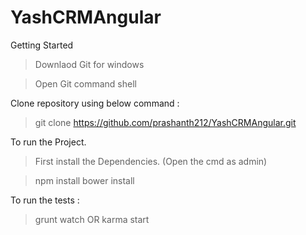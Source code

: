 # YashCRMAngular

Getting Started

> Downlaod Git for windows

> Open Git command shell

Clone repository using below command : 

> git clone https://github.com/prashanth212/YashCRMAngular.git

To run the Project. 

> First install the Dependencies.  (Open the cmd as admin)

> npm install
> bower install

To run the tests :

> grunt watch  OR karma start


